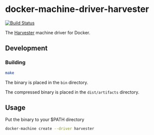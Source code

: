 docker-machine-driver-harvester
========
[![Build Status](https://drone-publish.rancher.io/api/badges/harvester/docker-machine-driver-harvester/status.svg)](https://drone-publish.rancher.io/harvester/docker-machine-driver-harvester)

The [Harvester](https://github.com/harvester/harvester) machine driver for Docker.


## Development

### Building
```bash
make
```

The binary is placed in the `bin` directory.

The compressed binary is placed in the `dist/artifacts` directory.


## Usage

Put the binary to your $PATH directory

```bash
docker-machine create --driver harvester
```

